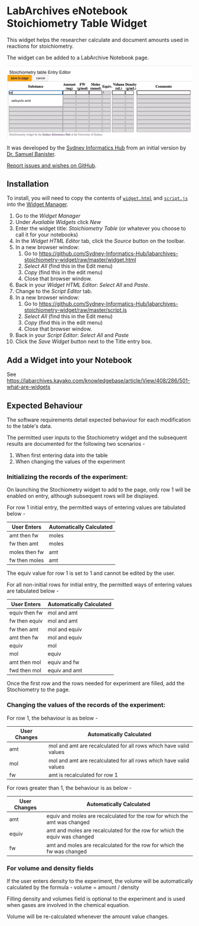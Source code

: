 
# LabArchives eNotebook Stoichiometry Table Widget

This widget helps the researcher calculate and document amounts used in reactions for stoichiometry.

The widget can be added to a LabArchive Notebook page.

![Demonstration of the Stoichiometry Table Widget in action](https://raw.githubusercontent.com/Sydney-Informatics-Hub/labarchives-stoichiometry-widget/master/demo.gif)

It was developed by the [Sydney Informatics Hub](https://informatics.sydney.edu.au) from an initial version by [Dr. Samuel Banister](https://sydney.edu.au/science/people/samuel.banister.php).

[Report issues and wishes on GitHub](https://github.com/Sydney-Informatics-Hub/labarchives-stoichiometry-widget).

## Installation

To install, you will need to copy the contents of [`widget.html`](widget.html) and [`script.js`](script.js) into the [Widget Manager](https://labarchives.kayako.com/Knowledgebase/Article/View/409/0/5031-the-widget-manager).

1. Go to the *Widget Manager*
2. Under *Available Widgets* click *New*
3. Enter the widget title: *Stoichiometry Table* (or whatever you choose to call it for your notebooks)
4. In the *Widget HTML Editor* tab, click the *Source* button on the toolbar.
5. In a new browser window:
    1. Go to https://github.com/Sydney-Informatics-Hub/labarchives-stoichiometry-widget/raw/master/widget.html
    2. *Select All* (find this in the Edit menu)
    3. *Copy* (find this in the edit menu)
    4. Close that browser window.
6. Back in your *Widget HTML Editor*: *Select All* and *Paste*.
7. Change to the *Script Editor* tab.
8. In a new browser window:
    1. Go to https://github.com/Sydney-Informatics-Hub/labarchives-stoichiometry-widget/raw/master/script.js
    2. *Select All* (find this in the Edit menu)
    3. *Copy* (find this in the edit menu)
    4. Close that browser window.
9. Back in your *Script Editor*: *Select All* and *Paste*
10. Click the *Save Widget* button next to the Title entry box.

## Add a Widget into your Notebook

See https://labarchives.kayako.com/knowledgebase/article/View/408/286/501-what-are-widgets

## Expected Behaviour

The software requirements detail expected behaviour for each modification to the table's data.

The permitted user inputs to the Stochiometry widget and the subsequent results are documented for the following 
two scenarios - 

1. When first entering data into the table
2. When changing the values of the experiment


### Initializing the records of the experiment:

On launching the Stochiometry widget to add to the page, only row 1 will be enabled on entry, 
although subsequent rows will be displayed.

For row 1 initial entry, the permitted ways of entering values are tabulated below - 

|  User Enters  | Automatically Calculated |
| ------------- | ------------- |
| amt then fw  | moles  |
| fw then amt  | moles |
| moles then fw | amt  |
| fw then moles  | amt  |

The equiv value for row 1 is set to 1 and cannot be edited by the user.

For all non-initial rows for initial entry, the permitted ways of entering values are tabulated below -

|  User Enters  | Automatically Calculated |
| ------------- | ------------- |
| equiv then fw  | mol and amt  |
| fw then equiv  | mol and amt |
| fw then amt | mol and equiv  |
| amt then fw  | mol and equiv  |
| equiv  | mol  |
| mol  | equiv  |
| amt then mol  | equiv and fw |
| fwd then mol  | equiv and amt |

Once the first row and the rows needed for experiment are filled, add the Stochiometry to the page.

### Changing the values of the records of the experiment:

For row 1, the behaviour is as below - 

|  User Changes  | Automatically Calculated |
| ------------- | ------------- |
| amt  | mol and amt are recalculated for all rows which have valid values |
| mol  | mol and amt are recalculated for all rows  which have valid values |
| fw  | amt is recalculated for row 1 |

For rows greater than 1, the behaviour is as below - 

|  User Changes  | Automatically Calculated |
| ------------- | ------------- |
| amt  | equiv and moles are recalculated for the row for which the amt was changed |
| equiv  | amt and moles are recalculated for the row for which the equiv was changed  |
| fw  | amt and moles are recalculated for the row for which the fw was changed  |

### For volume and density fields

If the user enters density to the experiment, the volume will be automatically calculated by the formula -
volume = amount / density

Filling density and volumes field is optional to the experiment and is used when gases are involved
in the chemical equation.

Volume will be re-calculated whenever the amount value changes.

